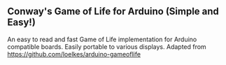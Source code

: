 Conway's Game of Life for Arduino (Simple and Easy!)
------------------------------------------
An easy to read and fast Game of Life implementation for Arduino compatible boards. Easily portable to various displays. 
Adapted from https://github.com/loelkes/arduino-gameoflife
